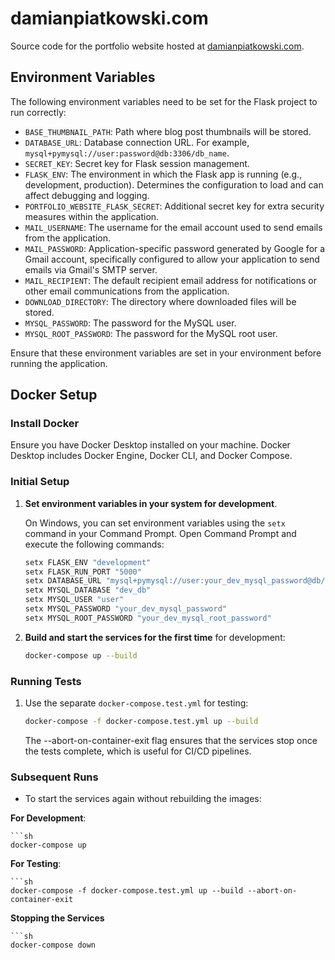 # damianpiatkowski.com

Source code for the portfolio website hosted at [damianpiatkowski.com](https://damianpiatkowski.com).

## Environment Variables

The following environment variables need to be set for the Flask project to run correctly:

- `BASE_THUMBNAIL_PATH`: Path where blog post thumbnails will be stored.
- `DATABASE_URL`: Database connection URL. For example, `mysql+pymysql://user:password@db:3306/db_name`.
- `SECRET_KEY`: Secret key for Flask session management.
- `FLASK_ENV`: The environment in which the Flask app is running (e.g., development, production). Determines the configuration to load and can affect debugging and logging.
- `PORTFOLIO_WEBSITE_FLASK_SECRET`: Additional secret key for extra security measures within the application.
- `MAIL_USERNAME`: The username for the email account used to send emails from the application.
- `MAIL_PASSWORD`: Application-specific password generated by Google for a Gmail account, specifically configured to allow your application to send emails via Gmail's SMTP server.
- `MAIL_RECIPIENT`: The default recipient email address for notifications or other email communications from the application.
- `DOWNLOAD_DIRECTORY`: The directory where downloaded files will be stored.
- `MYSQL_PASSWORD`: The password for the MySQL user.
- `MYSQL_ROOT_PASSWORD`: The password for the MySQL root user.

Ensure that these environment variables are set in your environment before running the application.

## Docker Setup

### Install Docker

Ensure you have Docker Desktop installed on your machine. Docker Desktop includes Docker Engine, Docker CLI, and Docker Compose.

### Initial Setup

1. **Set environment variables in your system for development**.

    On Windows, you can set environment variables using the `setx` command in your Command Prompt. Open Command Prompt and execute the following commands:

    ```sh
    setx FLASK_ENV "development"
    setx FLASK_RUN_PORT "5000"
    setx DATABASE_URL "mysql+pymysql://user:your_dev_mysql_password@db/dev_db"
    setx MYSQL_DATABASE "dev_db"
    setx MYSQL_USER "user"
    setx MYSQL_PASSWORD "your_dev_mysql_password"
    setx MYSQL_ROOT_PASSWORD "your_dev_mysql_root_password"
    ```

2. **Build and start the services for the first time** for development:

    ```sh
    docker-compose up --build
    ```

### Running Tests

1. Use the separate `docker-compose.test.yml` for testing:

    ```sh
    docker-compose -f docker-compose.test.yml up --build
    ```
   The --abort-on-container-exit flag ensures that the services stop once the tests complete,
   which is useful for CI/CD pipelines.

### Subsequent Runs

- To start the services again without rebuilding the images:

**For Development**:

    ```sh
    docker-compose up

**For Testing**:

    ```sh
    docker-compose -f docker-compose.test.yml up --build --abort-on-container-exit

**Stopping the Services**

    ```sh
    docker-compose down



